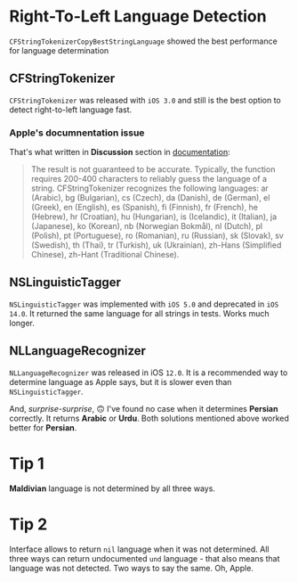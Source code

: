 # Right-To-Left Language Detection
`CFStringTokenizerCopyBestStringLanguage` showed the best performance for language determination

## CFStringTokenizer

`CFStringTokenizer` was released with `iOS 3.0` and still is the best option to detect right-to-left language fast.

### Apple's documnentation issue

That's what written in **Discussion** section in [documentation](https://developer.apple.com/documentation/corefoundation/1542136-cfstringtokenizercopybeststringl):

> The result is not guaranteed to be accurate. Typically, the function requires 200-400 characters to reliably guess the language of a string.
> CFStringTokenizer recognizes the following languages:
> ar (Arabic), bg (Bulgarian), cs (Czech), da (Danish), de (German), el (Greek), en (English), es (Spanish), fi (Finnish), fr (French), he (Hebrew), hr (Croatian), hu (Hungarian), is (Icelandic), it (Italian), ja (Japanese), ko (Korean), nb (Norwegian Bokmål), nl (Dutch), pl (Polish), pt (Portuguese), ro (Romanian), ru (Russian), sk (Slovak), sv (Swedish), th (Thai), tr (Turkish), uk (Ukrainian), zh-Hans (Simplified Chinese), zh-Hant (Traditional Chinese).

## NSLinguisticTagger

`NSLinguisticTagger` was implemented with `iOS 5.0` and deprecated in `iOS 14.0`. It returned the same language for all strings in tests.
Works much longer.

## NLLanguageRecognizer

`NLLanguageRecognizer` was released in iOS `12.0`. It is a recommended way to determine language as Apple says, but it is slower even than `NSLinguisticTagger`.

And, *surprise-surprise*, 🙃 I've found no case when it determines **Persian** correctly. It returns **Arabic** or **Urdu**. Both solutions mentioned above worked better for **Persian**.

# Tip 1
**Maldivian** language is not determined by all three ways.

# Tip 2
Interface allows to return `nil` language when it was not determined.
All three ways can return undocumented `und` language - that also means that language was not detected. Two ways to say the same. Oh, Apple.
